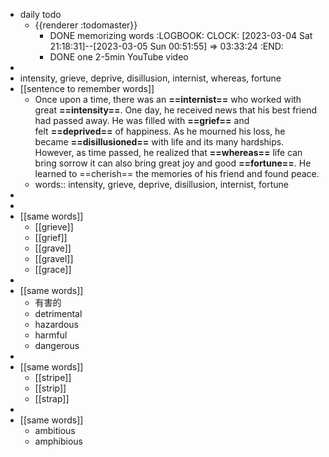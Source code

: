 - daily todo
	- {{renderer :todomaster}}
		- DONE memorizing words
		  :LOGBOOK:
		  CLOCK: [2023-03-04 Sat 21:18:31]--[2023-03-05 Sun 00:51:55] =>  03:33:24
		  :END:
		- DONE one 2-5min YouTube video
-
- intensity, grieve, deprive, disillusion, internist, whereas, fortune
- [[sentence to remember words]]
	- Once upon a time, there was an **==internist==** who worked with great **==intensity==**. One day, he received news that his best friend had passed away. He was filled with **==grief==** and felt **==deprived==** of happiness. As he mourned his loss, he became **==disillusioned==** with life and its many hardships. However, as time passed, he realized that **==whereas==** life can bring sorrow it can also bring great joy and good **==fortune==**. He learned to ==cherish== the memories of his friend and found peace.
	- words:: intensity, grieve, deprive, disillusion, internist, fortune
-
-
- [[same words]]
	- [[grieve]]
	- [[grief]]
	- [[grave]]
	- [[gravel]]
	- [[grace]]
-
- [[same words]]
	- 有害的
	- detrimental
	- hazardous
	- harmful
	- dangerous
-
- [[same words]]
	- [[stripe]]
	- [[strip]]
	- [[strap]]
-
- [[same words]]
	- ambitious
	- amphibious